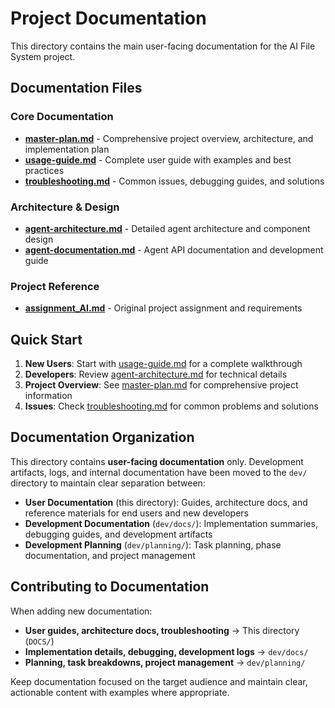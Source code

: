 # Project Documentation

This directory contains the main user-facing documentation for the AI File System project.

## Documentation Files

### Core Documentation

- **[master-plan.md](master-plan.md)** - Comprehensive project overview, architecture, and implementation plan
- **[usage-guide.md](usage-guide.md)** - Complete user guide with examples and best practices
- **[troubleshooting.md](troubleshooting.md)** - Common issues, debugging guides, and solutions

### Architecture & Design

- **[agent-architecture.md](agent-architecture.md)** - Detailed agent architecture and component design
- **[agent-documentation.md](agent-documentation.md)** - Agent API documentation and development guide

### Project Reference

- **[assignment_AI.md](assignment_AI.md)** - Original project assignment and requirements

## Quick Start

1. **New Users**: Start with [usage-guide.md](usage-guide.md) for a complete walkthrough
2. **Developers**: Review [agent-architecture.md](agent-architecture.md) for technical details
3. **Project Overview**: See [master-plan.md](master-plan.md) for comprehensive project information
4. **Issues**: Check [troubleshooting.md](troubleshooting.md) for common problems and solutions

## Documentation Organization

This directory contains **user-facing documentation** only. Development artifacts, logs, and internal documentation have been moved to the `dev/` directory to maintain clear separation between:

- **User Documentation** (this directory): Guides, architecture docs, and reference materials for end users and new developers
- **Development Documentation** (`dev/docs/`): Implementation summaries, debugging guides, and development artifacts
- **Development Planning** (`dev/planning/`): Task planning, phase documentation, and project management

## Contributing to Documentation

When adding new documentation:

- **User guides, architecture docs, troubleshooting** → This directory (`DOCS/`)
- **Implementation details, debugging, development logs** → `dev/docs/`
- **Planning, task breakdowns, project management** → `dev/planning/`

Keep documentation focused on the target audience and maintain clear, actionable content with examples where appropriate.
